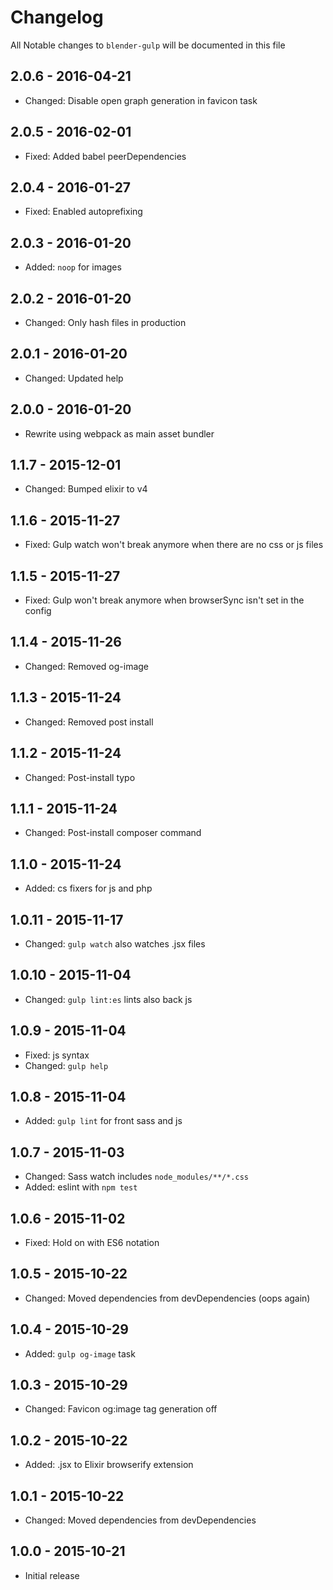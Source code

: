 # Changelog

All Notable changes to `blender-gulp` will be documented in this file

## 2.0.6 - 2016-04-21
- Changed: Disable open graph generation in favicon task

## 2.0.5 - 2016-02-01
- Fixed: Added babel peerDependencies

## 2.0.4 - 2016-01-27
- Fixed: Enabled autoprefixing

## 2.0.3 - 2016-01-20
- Added: `noop` for images

## 2.0.2 - 2016-01-20
- Changed: Only hash files in production

## 2.0.1 - 2016-01-20
- Changed: Updated help

## 2.0.0 - 2016-01-20
- Rewrite using webpack as main asset bundler

## 1.1.7 - 2015-12-01
- Changed: Bumped elixir to v4

## 1.1.6 - 2015-11-27
- Fixed: Gulp watch won't break anymore when there are no css or js files

## 1.1.5 - 2015-11-27
- Fixed: Gulp won't break anymore when browserSync isn't set in the config

## 1.1.4 - 2015-11-26
- Changed: Removed og-image

## 1.1.3 - 2015-11-24
- Changed: Removed post install

## 1.1.2 - 2015-11-24
- Changed: Post-install typo

## 1.1.1 - 2015-11-24
- Changed: Post-install composer command

## 1.1.0 - 2015-11-24
- Added: cs fixers for js and php

## 1.0.11 - 2015-11-17
- Changed: `gulp watch` also watches .jsx files

## 1.0.10 - 2015-11-04
- Changed: `gulp lint:es` lints also back js

## 1.0.9 - 2015-11-04
- Fixed: js syntax
- Changed: `gulp help`

## 1.0.8 - 2015-11-04
- Added: `gulp lint` for front sass and js

## 1.0.7 - 2015-11-03
- Changed: Sass watch includes `node_modules/**/*.css`
- Added: eslint with `npm test`

## 1.0.6 - 2015-11-02
- Fixed: Hold on with ES6 notation

## 1.0.5 - 2015-10-22
- Changed: Moved dependencies from devDependencies (oops again)

## 1.0.4 - 2015-10-29
- Added: `gulp og-image` task

## 1.0.3 - 2015-10-29
- Changed: Favicon og:image tag generation off

## 1.0.2 - 2015-10-22
- Added: .jsx to Elixir browserify extension

## 1.0.1 - 2015-10-22
- Changed: Moved dependencies from devDependencies

## 1.0.0 - 2015-10-21
- Initial release
